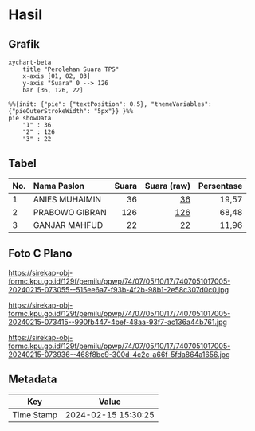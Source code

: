 # Hasil

## Grafik

```mermaid
xychart-beta
    title "Perolehan Suara TPS"
    x-axis [01, 02, 03]
    y-axis "Suara" 0 --> 126
    bar [36, 126, 22]
```

```mermaid
%%{init: {"pie": {"textPosition": 0.5}, "themeVariables": {"pieOuterStrokeWidth": "5px"}} }%%
pie showData
    "1" : 36
    "2" : 126
    "3" : 22
```

## Tabel

| No. | Nama Paslon    | Suara | Suara (raw) | Persentase |
|:--- |:-------------- | -----:| -----------:| ----------:|
| 1   | ANIES MUHAIMIN | 36    | [36][p-1]   | 19,57      |
| 2   | PRABOWO GIBRAN | 126   | [126][p-2]  | 68,48      |
| 3   | GANJAR MAHFUD  | 22    | [22][p-3]   | 11,96      |


[p-1]: https://github.com/gigit-pemilu/pemilu-2024-74-sulawesi-tenggara/blob/main/pilpres/hitung-suara/sub/74-sulawesi-tenggara/sub/07-wakatobi/sub/05-wangi-wangi-selatan/sub/1017-mandati-i/sub/005-tps/sub/paslon-1.txt
[p-2]: https://github.com/gigit-pemilu/pemilu-2024-74-sulawesi-tenggara/blob/main/pilpres/hitung-suara/sub/74-sulawesi-tenggara/sub/07-wakatobi/sub/05-wangi-wangi-selatan/sub/1017-mandati-i/sub/005-tps/sub/paslon-2.txt
[p-3]: https://github.com/gigit-pemilu/pemilu-2024-74-sulawesi-tenggara/blob/main/pilpres/hitung-suara/sub/74-sulawesi-tenggara/sub/07-wakatobi/sub/05-wangi-wangi-selatan/sub/1017-mandati-i/sub/005-tps/sub/paslon-3.txt

## Foto C Plano

https://sirekap-obj-formc.kpu.go.id/129f/pemilu/ppwp/74/07/05/10/17/7407051017005-20240215-073055--515ee6a7-f93b-4f2b-98b1-2e58c307d0c0.jpg

https://sirekap-obj-formc.kpu.go.id/129f/pemilu/ppwp/74/07/05/10/17/7407051017005-20240215-073415--990fb447-4bef-48aa-93f7-ac136a44b761.jpg

https://sirekap-obj-formc.kpu.go.id/129f/pemilu/ppwp/74/07/05/10/17/7407051017005-20240215-073936--468f8be9-300d-4c2c-a66f-5fda864a1656.jpg


## Metadata

| Key        | Value               |
| ---------- | ------------------- |
| Time Stamp | 2024-02-15 15:30:25 |



